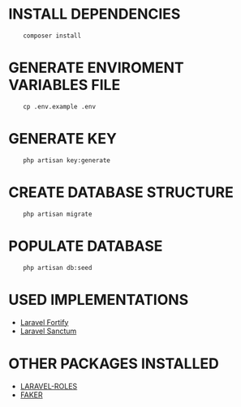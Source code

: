 # INSTALL DEPENDENCIES

```
    composer install
```

# GENERATE ENVIROMENT VARIABLES FILE

```
    cp .env.example .env
```

# GENERATE KEY

```
    php artisan key:generate
```

# CREATE DATABASE STRUCTURE

```
    php artisan migrate
```

# POPULATE DATABASE

```
    php artisan db:seed
```

# USED IMPLEMENTATIONS

-   [Laravel Fortify](https://laravel.com/docs/8.x/fortify)
-   [Laravel Sanctum](https://laravel.com/docs/8.x/sanctum)

# OTHER PACKAGES INSTALLED

-   [LARAVEL-ROLES](https://github.com/jeremykenedy/laravel-roles)
-   [FAKER](https://fakerphp.github.io)
